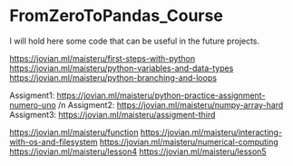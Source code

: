 # FromZeroToPandas_Course
I will hold here some code that can be useful in the future projects.

https://jovian.ml/maisteru/first-steps-with-python
https://jovian.ml/maisteru/python-variables-and-data-types
https://jovian.ml/maisteru/python-branching-and-loops

Assigment1: https://jovian.ml/maisteru/python-practice-assignment-numero-uno /n
Assigment2: https://jovian.ml/maisteru/numpy-array-hard
Assigment3: https://jovian.ml/maisteru/assigment-third


https://jovian.ml/maisteru/function
https://jovian.ml/maisteru/interacting-with-os-and-filesystem
https://jovian.ml/maisteru/numerical-computing
https://jovian.ml/maisteru/lesson4
https://jovian.ml/maisteru/lesson5
